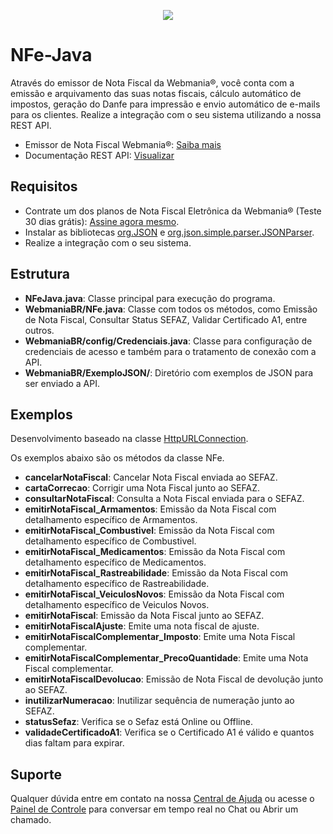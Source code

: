 <p align="center">
  <img src="https://wmbr.s3.amazonaws.com/img/logo_webmaniabr_github2.png">
</p>

# NFe-Java

Através do emissor de Nota Fiscal da Webmania®, você conta com a emissão e arquivamento das suas notas fiscais, cálculo automático de impostos, geração do Danfe para impressão e envio automático de e-mails para os clientes. Realize a integração com o seu sistema utilizando a nossa REST API.

- Emissor de Nota Fiscal Webmania®: [Saiba mais](https://webmaniabr.com/nota-fiscal-eletronica/)
- Documentação REST API: [Visualizar](https://webmaniabr.com/docs/rest-api-nfe/)

## Requisitos

- Contrate um dos planos de Nota Fiscal Eletrônica da Webmania® (Teste 30 dias grátis): [Assine agora mesmo](https://webmaniabr.com/nota-fiscal-eletronica/).
- Instalar as bibliotecas [org.JSON](https://github.com/stleary/JSON-java) e [org.json.simple.parser.JSONParser](https://jar-download.com/maven-repository-class-search.php?search_box=%20org.json.simple.parser.JSONParser).
- Realize a integração com o seu sistema.

## Estrutura

- **NFeJava.java**: Classe principal para execução do programa.
- **WebmaniaBR/NFe.java**: Classe com todos os métodos, como Emissão de Nota Fiscal, Consultar Status SEFAZ, Validar Certificado A1, entre outros.
- **WebmaniaBR/config/Credenciais.java**: Classe para configuração de credenciais de acesso e também para o tratamento de conexão com a API.
- **WebmaniaBR/ExemploJSON/**: Diretório com exemplos de JSON para ser enviado a API.

## Exemplos

Desenvolvimento baseado na classe [HttpURLConnection](https://docs.oracle.com/javase/8/docs/api/java/net/HttpURLConnection.html).

Os exemplos abaixo são os métodos da classe NFe.

- **cancelarNotaFiscal**: Cancelar Nota Fiscal enviada ao SEFAZ.
- **cartaCorrecao**: Corrigir uma Nota Fiscal junto ao SEFAZ.
- **consultarNotaFiscal**: Consulta a Nota Fiscal enviada para o SEFAZ.
- **emitirNotaFiscal_Armamentos**: Emissão da Nota Fiscal com detalhamento específico de Armamentos.
- **emitirNotaFiscal_Combustivel**: Emissão da Nota Fiscal com detalhamento específico de Combustivel.
- **emitirNotaFiscal_Medicamentos**: Emissão da Nota Fiscal com detalhamento específico de Medicamentos.
- **emitirNotaFiscal_Rastreabilidade**: Emissão da Nota Fiscal com detalhamento específico de Rastreabilidade.
- **emitirNotaFiscal_VeiculosNovos**: Emissão da Nota Fiscal com detalhamento específico de Veiculos Novos.
- **emitirNotaFiscal**: Emissão da Nota Fiscal junto ao SEFAZ.
- **emitirNotaFiscalAjuste**: Emite uma nota fiscal de ajuste.
- **emitirNotaFiscalComplementar_Imposto**: Emite uma Nota Fiscal complementar.
- **emitirNotaFiscalComplementar_PrecoQuantidade**: Emite uma Nota Fiscal complementar.
- **emitirNotaFiscalDevolucao**: Emissão de Nota Fiscal de devolução junto ao SEFAZ.
- **inutilizarNumeracao**: Inutilizar sequência de numeração junto ao SEFAZ.
- **statusSefaz**: Verifica se o Sefaz está Online ou Offline.
- **validadeCertificadoA1**: Verifica se o Certificado A1 é válido e quantos dias faltam para expirar.

## Suporte

Qualquer dúvida entre em contato na nossa [Central de Ajuda](https://ajuda.webmaniabr.com) ou acesse o [Painel de Controle](https://webmaniabr.com/painel/) para conversar em tempo real no Chat ou Abrir um chamado.
